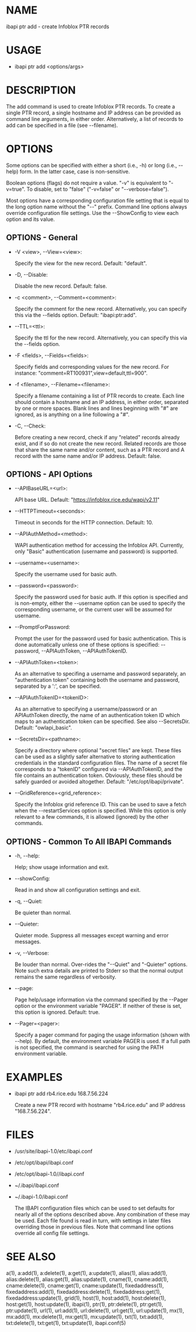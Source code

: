 # NAME

ibapi ptr add - create Infoblox PTR records

# USAGE

- ibapi ptr add &lt;options/args>

# DESCRIPTION

The add command is used to create Infoblox PTR records.
To create a single PTR record, a single hostname and IP address can be provided as
command line arguments, in either order.
Alternatively, a list of records to add can be specified in a file (see --filename).

# OPTIONS

Some options can be specified with either a short (i.e., -h) or long
(i.e., --help) form.  In the latter case, case is non-sensitive.

Boolean options (flags) do not require a value.  "-v" is equivalent to "-v=true".
To disable, set to "false" ("-v=false" or "--verbose=false").

Most options have a corresponding configuration file setting
that is equal to the long option name without the "--" prefix.
Command line options always override configuration file settings.
Use the --ShowConfig to view each option and its value.

## OPTIONS - General

- -V &lt;view>, --View=&lt;view>:

    Specify the view for the new record.  Default: "default".

- -D, --Disable:

    Disable the new record.  Default: false.

- -c &lt;comment>, --Comment=&lt;comment>:

    Specify the comment for the new record.
    Alternatively, you can specify this via the --fields option.
    Default: "ibapi:ptr:add".

- --TTL=&lt;ttl>:

    Specify the ttl for the new record.
    Alternatively, you can specify this via the --fields option.

- -F &lt;fields>, --Fields=&lt;fields>:

    Specify fields and corresponding values for the new record.  For instance:
    "comment=RT100931",view=default,ttl=900".

- -f &lt;filename>, --Filename=&lt;filename>:

    Specify a filename containing a list of PTR records to create.
    Each line should contain a hostname and an IP address, in either order, separated
    by one or more spaces.
    Blank lines and lines beginning with "#" are ignored, as is anything on a line
    following a "#".

- -C, --Check:

    Before creating a new record, check if any "related" records already exist, and if
    so do not create the new record.
    Related records are those that share the same name and/or content, 
    such as a PTR record and A record with the same name and/or IP address.
    Default: false.

## OPTIONS - API Options

- --APIBaseURL=&lt;url>:

    API base URL.
    Default: "https://infoblox.rice.edu/wapi/v2.11"

- --HTTPTimeout=&lt;seconds>:

    Timeout in seconds for the HTTP connection.
    Default: 10.

- --APIAuthMethod=&lt;method>:

    WAPI authentication method for accessing the Infoblox API.  Currently,
    only "Basic" authentication (username and password) is supported.

- --username=&lt;username>:

    Specify the username used for basic auth.

- --password=&lt;password>:

    Specify the password used for basic auth.  If this option is specified
    and is non-empty, either the --username option can be used to specify
    the corresponding username, or the current user will be assumed for username.

- --PromptForPassword:

    Prompt the user for the password used for basic authentication.  This is done
    automatically unless one of these options is specified: --password,
    \--APIAuthToken, --APIAuthTokenID.

- --APIAuthToken=&lt;token>:

    As an alternative to specifing a username and password separately, an "authentication token" 
    containing both the username and password, separated by a ':', can be specified.

- --APIAuthTokenID=&lt;tokenID>:

    As an alternative to specifying a username/password or an APIAuthToken
    directly, the name of an authentication token ID which maps to an
    authentication token can be specified.  See also --SecretsDir.
    Default: "owlapi\_basic".

- --SecretsDir=&lt;pathname>:

    Specify a directory where optional "secret files" are kept.  These files can be
    used as a slightly safer alternative to storing authentication credentials in
    the standard configuration files.  The name of a secret file corresponds to a
    "tokenID" configured via --APIAuthTokenID, and the file contains an
    authentication token.  Obviously, these files should be safely guarded or
    avoided altogether.
    Default: "/etc/opt/ibapi/private".

- --GridReference=&lt;grid\_reference>:

    Specify the Infoblox grid reference ID. This can be used to save a fetch when
    the --restartServices option is specified.  While this option is only relevant
    to a few commands, it is allowed (ignored) by the other commands.

## OPTIONS - Common To All IBAPI Commands

- -h, --help:

    Help; show usage information and exit.

- --showConfig:

    Read in and show all configuration settings and exit.

- -q, --Quiet:

    Be quieter than normal.

- --Quieter:

    Quieter mode.  Suppress all messages except warning and error messages.

- -v, --Verbose:

    Be louder than normal. Over-rides the "--Quiet"  and "-Quieter" options.
    Note such extra details are printed to Stderr so that the normal output
    remains the same regardless of verbosity.

- --page:

    Page help/usage information via the command specified by the --Pager option or
    the environment variable "PAGER".  If neither of these is set, this option 
    is ignored.  Default: true.

- --Pager=&lt;pager>:

    Specify a pager command for paging the usage information (shown with --help).  By default,
    the environment variable PAGER is used.  If a full path is not specified, the command
    is searched for using the PATH environment variable.

# EXAMPLES

- ibapi ptr add rb4.rice.edu 168.7.56.224

    Create a new PTR record with hostname "rb4.rice.edu" and IP address "168.7.56.224".

# FILES

- /usr/site/ibapi-1.0/etc/ibapi.conf
- /etc/opt/ibapi/ibapi.conf
- /etc/opt/ibapi-1.0//ibapi.conf
- ~/.ibapi/ibapi.conf
- ~/.ibapi-1.0/ibapi.conf

    The IBAPI configuration files which can be used to
    set defaults for nearly all of the options described above.
    Any combination of these may be used.
    Each file found is read in turn, with settings in later files
    overriding those in previous files.  Note that command line
    options override all config file settings.

# SEE ALSO

a(1),
a:add(1),
a:delete(1),
a:get(1),
a:update(1),
alias(1),
alias:add(1),
alias:delete(1),
alias:get(1),
alias:update(1),
cname(1),
cname:add(1),
cname:delete(1),
cname:get(1),
cname:update(1),
fixedaddress(1),
fixedaddress:add(1),
fixedaddress:delete(1),
fixedaddress:get(1),
fixedaddress:update(1),
grid(1),
host(1),
host:add(1),
host:delete(1),
host:get(1),
host:update(1),
ibapi(1),
ptr(1),
ptr:delete(1),
ptr:get(1),
ptr:update(1),
url(1),
url:add(1),
url:delete(1),
url:get(1),
url:update(1),
mx(1),
mx:add(1),
mx:delete(1),
mx:get(1),
mx:update(1),
txt(1),
txt:add(1),
txt:delete(1),
txt:get(1),
txt:update(1),
ibapi.conf(5)
